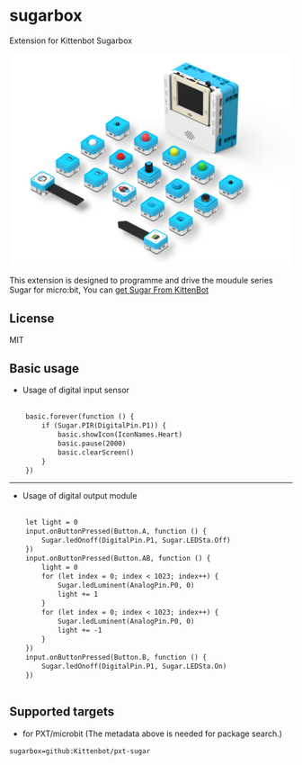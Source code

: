 # sugarbox

Extension for Kittenbot Sugarbox

![](sugar.png)

This extension is designed to programme and drive the moudule series Sugar for micro:bit, You can [get Sugar From KittenBot](https://www.kittenbot.cc/)

## License

MIT

## Basic usage

* Usage of digital input sensor

```blocks

    basic.forever(function () {
        if (Sugar.PIR(DigitalPin.P1)) {
            basic.showIcon(IconNames.Heart)
            basic.pause(2000)
            basic.clearScreen()
        }
    }) 

```

---

* Usage of digital output module

```blocks

    let light = 0
    input.onButtonPressed(Button.A, function () {
        Sugar.ledOnoff(DigitalPin.P1, Sugar.LEDSta.Off)
    })
    input.onButtonPressed(Button.AB, function () {
        light = 0
        for (let index = 0; index < 1023; index++) {
            Sugar.ledLuminent(AnalogPin.P0, 0)
            light += 1
        }
        for (let index = 0; index < 1023; index++) {
            Sugar.ledLuminent(AnalogPin.P0, 0)
            light += -1
        }
    })
    input.onButtonPressed(Button.B, function () {
        Sugar.ledOnoff(DigitalPin.P1, Sugar.LEDSta.On)
    })


```





## Supported targets

* for PXT/microbit
(The metadata above is needed for package search.)

```package
sugarbox=github:Kittenbot/pxt-sugar
```